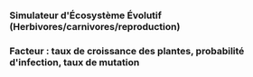 ### Simulateur d'Écosystème Évolutif (Herbivores/carnivores/reproduction)
### Facteur : taux de croissance des plantes, probabilité d'infection, taux de mutation
